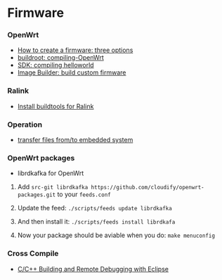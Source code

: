 # Firmware

### OpenWrt

* [How to create a firmware: three options](how-to-create-a-firmware.md)
* [buildroot: compiling-OpenWrt](compiling-OpenWrt-from-source.md)
* [SDK: compiling helloworld](compiling-helloworld-for-openwrt.md)
* [Image Builder: build custom firmware](build-custom-firmware-with-openwrt.md)

### Ralink

* [Install buildtools for Ralink](install-build-tools-Ralink.md)

### Operation

* [transfer files from/to embedded system](transfer-files-from-to-embedded-system.md)

### OpenWrt packages

- librdkafka for OpenWrt

1. Add `src-git librdkafka https://github.com/cloudify/openwrt-packages.git` to your `feeds.conf`

2. Update the feed: `./scripts/feeds update librdkafka`

3. And then install it: `./scripts/feeds install librdkafa`

4. Now your package should be aviable when you do: `make menuconfig`

### Cross Compile

- [C/C++ Building and Remote Debugging with Eclipse](http://www.black-swift.com/wiki/index.php?title=C/C%2B%2B_Building_and_Remote_Debugging_with_Eclipse)

